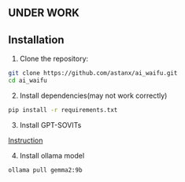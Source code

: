 ## UNDER WORK

## Installation

1. Clone the repository:

```bash
git clone https://github.com/astanx/ai_waifu.git
cd ai_waifu
```

2. Install dependencies(may not work correctly)

```bash
pip install -r requirements.txt
```

3. Install GPT-SOVITs

[Instruction](https://github.com/RVC-Boss/GPT-SoVITS)

4. Install ollama model

```bash
ollama pull gemma2:9b
```
